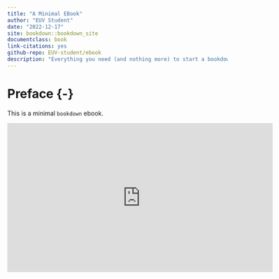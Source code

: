 ```yaml
--- 
title: "A Minimal EBook"
author: "EUV Student"
date: "2022-12-17"
site: bookdown::bookdown_site
documentclass: book
link-citations: yes
github-repo: EUV-student/ebook
description: "Everything you need (and nothing more) to start a bookdown book."
---
```


# Preface {-}

This is a minimal `bookdown` ebook.

<center>

<iframe width="607" height="341" src="https://www.youtube.com/embed/gh-6HyTRNNY?list=PLEA18FAF1AD9047B0" title="2. The nature of persons: dualism vs. physicalism" frameborder="0" allow="accelerometer; autoplay; clipboard-write; encrypted-media; gyroscope; picture-in-picture" allowfullscreen></iframe>

</center>

